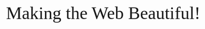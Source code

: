 <html>
  <head>
    <link rel="stylesheet"
          href="https://fonts.googleapis.com/css?family=Montserrat">
    <style>
      body {
        font-family: 'Tangerine', serif;
        font-size: 48px;
      }
    </style>
  </head>
  <body>
    <div>Making the Web Beautiful!</div>
  </body>
</html>
